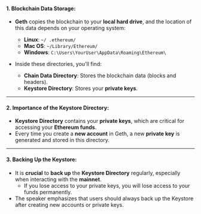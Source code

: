 #### **1\. Blockchain Data Storage:**

-   **Geth** copies the blockchain to your **local hard drive**, and the location of this data depends on your operating system:

    -   **Linux**: `~/ .ethereum/`
    -   **Mac OS**: `~/Library/Ethereum/`
    -   **Windows**: `C:\Users\YourUser\AppData\Roaming\Ethereum\`
-   Inside these directories, you'll find:

    -   **Chain Data Directory**: Stores the blockchain data (blocks and headers).
    -   **Keystore Directory**: Stores your **private keys**.

* * * *

#### **2\. Importance of the Keystore Directory:**

-   **Keystore Directory** contains your **private keys**, which are critical for accessing your **Ethereum funds**.
-   Every time you create a **new account** in Geth, a new **private key** is generated and stored in this directory.

* * * *

#### **3\. Backing Up the Keystore:**

-   It is **crucial** to **back up** the **Keystore Directory** regularly, especially when interacting with the **mainnet**.
    -   If you lose access to your private keys, you will lose access to your funds permanently.
-   The speaker emphasizes that users should always back up the Keystore after creating new accounts or private keys.